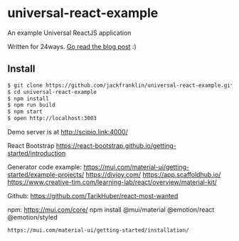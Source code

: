 # universal-react-example
An example Universal ReactJS application

Written for 24ways. [Go read the blog post](https://24ways.org/2015/universal-react/) :)

## Install
```sh
$ git clone https://github.com/jackfranklin/universal-react-example.git
$ cd universal-react-example
$ npm install
$ npm run build
$ npm start
$ open http://localhost:3003
```

Demo server is at http://scipio.link:4000/

React Bootstrap
https://react-bootstrap.github.io/getting-started/introduction

Generator code example:
https://mui.com/material-ui/getting-started/example-projects/
https://divjoy.com/
https://app.scaffoldhub.io/
https://www.creative-tim.com/learning-lab/react/overview/material-kit/

Github:
https://github.com/TarikHuber/react-most-wanted

npm:
    https://mui.com/core/
    npm install @mui/material @emotion/react @emotion/styled  

    https://mui.com/material-ui/getting-started/installation/